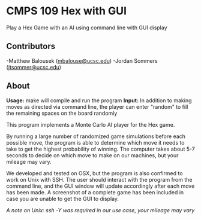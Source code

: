 CMPS 109 Hex with GUI
===
Play a Hex Game with an AI using command line with GUI display

Contributors
-------
-Matthew Balousek (mbalouse@ucsc.edu)
-Jordan Sommers (jtsommer@ucsc.edu)

About
-------
**Usage:** make will compile and run the program
**Input:** In addition to making moves as directed via command line, the player can enter "random" to fill the remaining spaces on the board randomly

This program implements a Monte Carlo AI player for the Hex game.

By running a large number of randomized game simulations before each possible move, the program is able to determine which move it needs to take to get the highest probability of winning. The computer takes about 5-7 seconds to decide on which move to make on our machines, but your mileage may vary.

We developed and tested on OSX, but the program is also confirmed to work on Unix with SSH. The user should interact with the program from the command line, and the GUI window will update accordingly after each move has been made.
A screenshot of a complete game has been included in case you are unable to get the GUI to display.

*A note on Unix: ssh -Y was required in our use case, your mileage may vary*
